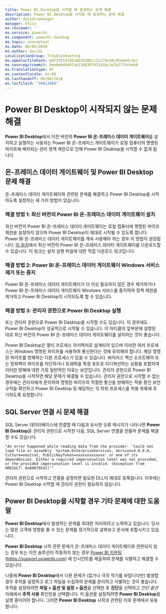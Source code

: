 ```yaml
---
title: Power BI Desktop을 시작할 때 발생하는 문제 해결
description: Power BI Desktop을 시작할 때 발생하는 문제 해결
author: davidiseminger
manager: kfile
ms.reviewer: ''
ms.service: powerbi
ms.component: powerbi-desktop
ms.topic: conceptual
ms.date: 06/05/2018
ms.author: davidi
LocalizationGroup: Troubleshooting
ms.openlocfilehash: bdf3791d74510b1630bc13c279ed0cd5ebddc3ec
ms.sourcegitcommit: 8ee0ebd4d47a41108387d13a3bc3e7e2770cbeb8
ms.translationtype: HT
ms.contentlocale: ko-KR
ms.lasthandoff: 06/06/2018
ms.locfileid: "34813460"
---
```

# <a name="resolve-issues-when-power-bi-desktop-will-not-launch"></a>Power BI Desktop이 시작되지 않는 문제 해결
**Power BI Desktop**에서 이전 버전의 **Power BI 온-프레미스 데이터 게이트웨이**를 설치하고 실행하는 사용자는 Power BI 온-프레미스 게이트웨이가 로컬 컴퓨터의 명명된 파이프에 배치되는 관리 정책 제한으로 인해 Power BI Desktop을 시작할 수 없게 됩니다. 

## <a name="resolve-issues-with-the-on-premises-data-gateway-and-power-bi-desktop"></a>온-프레미스 데이터 게이트웨이 및 Power BI Desktop 문제 해결
온-프레미스 데이터 게이트웨이와 관련된 문제를 해결하고 Power BI Desktop을 시작하도록 설정하는 세 가지 방법이 있습니다.

### <a name="resolution-1-install-the-latest-version-of-power-bi-on-premises-data-gateway"></a>해결 방법 1: 최신 버전의 Power BI 온-프레미스 데이터 게이트웨이 설치
최신 버전의 Power BI 온-프레미스 데이터 게이트웨이는 로컬 컴퓨터에 명명된 파이프 제한을 설정하지 않으며 Power BI Desktop이 제대로 시작될 수 있도록 합니다. Power BI 온-프레미스 데이터 게이트웨이를 계속 사용해야 하는 경우 이 방법이 권장됩니다. [이 위치](https://go.microsoft.com/fwlink/?LinkId=698863)에서 최신 버전의 Power BI 온-프레미스 데이터 게이트웨이를 다운로드할 수 있습니다. 이 링크는 설치 실행 파일에 대한 직접 다운로드 링크입니다.

### <a name="resolution-2-uninstall-or-stop-the-power-bi-on-premises-data-gateway-windows-service"></a>해결 방법 2: Power BI 온-프레미스 데이터 게이트웨이 Windows 서비스 제거 또는 중지
Power BI 온-프레미스 데이터 게이트웨이가 더 이상 필요하지 않은 경우 제거하거나 Power BI 온-프레미스 데이터 게이트웨이 Windows 서비스를 중지하여 정책 제한을 제거하고 Power BI Desktop이 시작되도록 할 수 있습니다.

### <a name="resolution-3-run-power-bi-desktop-with-administrator-privilege"></a>해결 방법 3: 관리자 권한으로 Power BI Desktop 실행
또는 관리자 권한으로 Power BI Desktop을 시작할 수도 있습니다. 이 경우에도 Power BI Desktop이 성공적으로 시작될 수 있습니다. 이 아티클의 앞부분에 설명된 대로 최신 버전의 Power BI 온-프레미스 데이터 게이트웨이를 설치하는 것이 좋습니다.

Power BI Desktop은 멀티 프로세스 아키텍처로 설계되어 있으며 이러한 여러 프로세스는 Windows 명명된 파이프를 사용하여 통신한다는 것에 유의해야 합니다. 해당 명명된 파이프를 방해하는 다른 프로세스가 있을 수 있습니다. 바이러스 백신 소프트웨어 또는 방화벽이 파이프를 차단하거나 트래픽을 특정 포트로 리디렉션하는 상황을 포함하여 이러한 방해에 대한 가장 일반적인 이유는 보안입니다. 관리자 권한으로 Power BI Desktop을 시작하면 해당 문제가 해결될 수 있습니다. 관리자 권한으로 시작할 수 없는 경우에는 관리자에게 문의하여 명명된 파이프의 적절한 통신을 방해하는 적용 중인 보안 규칙을 확인하고 Power BI Desktop 및 해당하는 각 하위 프로세스를 허용 목록에 추가하도록 요청합니다.

## <a name="resolve-issues-when-connecting-to-sql-server"></a>SQL Server 연결 시 문제 해결
SQL Server 데이터베이스에 연결할 때 다음과 유사한 오류 메시지가 나타나면 **Power BI Desktop**을 관리자 권한으로 시작한 다음, SQL Server 연결을 만들어 문제를 해결할 수도 있습니다.

    "An error happened while reading data from the provider: 'Could not load file or assembly 'System.EnterpriseServices, Version=4.0.0.0, Culture=neutral, PublicKeyToken=xxxxxxxxxxxxx' or one of its dependencies. Either a required impersonation level was not provided, or the provided impersonation level is invalid. (Exception from HRESULT: 0x80070542)'"

관리자 권한으로 시작하고 연결을 설정하면 필요한 DLL이 제대로 등록됩니다. 이후에는 Power BI Desktop 시작할 때 관리자 권한이 필요하지 않습니다.

## <a name="help-with-other-issues-when-launching-power-bi-desktop"></a>Power BI Desktop을 시작할 경우 기타 문제에 대한 도움말
**Power BI Desktop**에서 발생하는 문제를 최대한 처리하려고 노력하고 있습니다. 당사는 많은 고객에 영향을 줄 수 있는 문제를 정기적으로 살펴보고 문서에 포함시키고 있습니다.

**Power BI Desktop** 시작 관련 문제가 온-프레미스 데이터 게이트웨이와 관련되지 않는 경우 또는 이전 솔루션이 작동하지 않는 경우 [Power BI 지원팀](https://support.powerbi.com)(https://support.powerbi.com) 에 인시던트를 제출하여 문제를 식별하고 해결할 수 있습니다.

나중에 **Power BI Desktop**에서 다른 문제가 (없거나 극히 적기를 바랍니다만) 발생할 경우 추적을 설정하고 로그 파일을 수집하여 문제를 분리하고 식별하는 것이 좋습니다. 추적을 설정하려면 **파일 > 옵션 및 설정 > 옵션**을 선택한 후 **진단**을 선택하고 *진단 옵션* 아래에서 **추적 사용** 확인란을 선택합니다. 이 옵션을 설정하려면 **Power BI Desktop**을 실행 중이어야 합니다. 그러면 **Power BI Desktop** 시작과 관련된 이후 문제에서 유용합니다.

